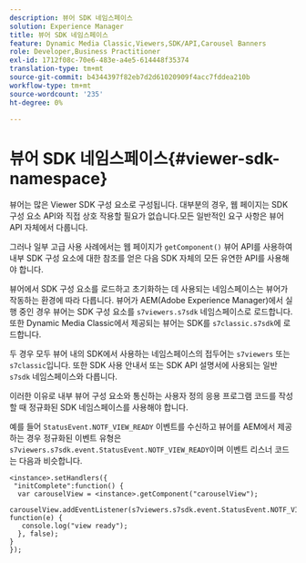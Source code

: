 ```yaml
---
description: 뷰어 SDK 네임스페이스
solution: Experience Manager
title: 뷰어 SDK 네임스페이스
feature: Dynamic Media Classic,Viewers,SDK/API,Carousel Banners
role: Developer,Business Practitioner
exl-id: 1712f08c-70e6-483e-a4e5-614448f35374
translation-type: tm+mt
source-git-commit: b4344397f82eb7d2d61020909f4acc7fddea210b
workflow-type: tm+mt
source-wordcount: '235'
ht-degree: 0%

---
```


# 뷰어 SDK 네임스페이스{#viewer-sdk-namespace}

뷰어는 많은 Viewer SDK 구성 요소로 구성됩니다. 대부분의 경우, 웹 페이지는 SDK 구성 요소 API와 직접 상호 작용할 필요가 없습니다.모든 일반적인 요구 사항은 뷰어 API 자체에서 다룹니다.

그러나 일부 고급 사용 사례에서는 웹 페이지가 `getComponent()` 뷰어 API를 사용하여 내부 SDK 구성 요소에 대한 참조를 얻은 다음 SDK 자체의 모든 유연한 API를 사용해야 합니다.

뷰어에서 SDK 구성 요소를 로드하고 초기화하는 데 사용되는 네임스페이스는 뷰어가 작동하는 환경에 따라 다릅니다. 뷰어가 AEM(Adobe Experience Manager)에서 실행 중인 경우 뷰어는 SDK 구성 요소를 `s7viewers.s7sdk` 네임스페이스로 로드합니다. 또한 Dynamic Media Classic에서 제공되는 뷰어는 SDK를 `s7classic.s7sdk`에 로드합니다.

두 경우 모두 뷰어 내의 SDK에서 사용하는 네임스페이스의 접두어는 `s7viewers` 또는 `s7classic`입니다. 또한 SDK 사용 안내서 또는 SDK API 설명서에 사용되는 일반 `s7sdk` 네임스페이스와 다릅니다.

이러한 이유로 내부 뷰어 구성 요소와 통신하는 사용자 정의 응용 프로그램 코드를 작성할 때 정규화된 SDK 네임스페이스를 사용해야 합니다.

예를 들어 `StatusEvent.NOTF_VIEW_READY` 이벤트를 수신하고 뷰어를 AEM에서 제공하는 경우 정규화된 이벤트 유형은 `s7viewers.s7sdk.event.StatusEvent.NOTF_VIEW_READY`이며 이벤트 리스너 코드는 다음과 비슷합니다.

```
<instance>.setHandlers({ 
 "initComplete":function() { 
  var carouselView = <instance>.getComponent("carouselView"); 
   carouselView.addEventListener(s7viewers.s7sdk.event.StatusEvent.NOTF_VIEW_READY, function(e) { 
   console.log("view ready"); 
  }, false); 
} 
});
```
